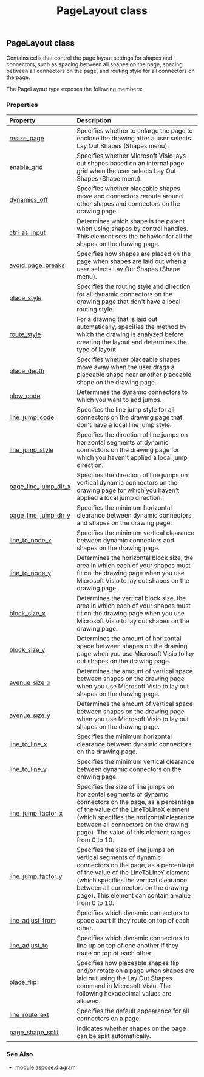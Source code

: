 ﻿---
title: PageLayout class
second_title: Aspose.Diagram for Python via .NET API References
description: 
type: docs
weight: 1530
url: /python-net/aspose.diagram/pagelayout/
is_root: false
---

## PageLayout class

Contains cells that control the page layout settings for shapes and connectors, such as spacing between all shapes on the page, spacing between all connectors on the page, and routing style for all connectors on the page.



The PageLayout type exposes the following members:

### Properties
| Property | Description |
| :- | :- |
| [resize_page](/diagram/python-net/aspose.diagram/pagelayout/resize_page) | Specifies whether to enlarge the page to enclose the drawing after a user selects Lay Out Shapes (Shapes menu). |
| [enable_grid](/diagram/python-net/aspose.diagram/pagelayout/enable_grid) | Specifies whether Microsoft Visio lays out shapes based on an internal page grid when the user selects Lay Out Shapes (Shape menu). |
| [dynamics_off](/diagram/python-net/aspose.diagram/pagelayout/dynamics_off) | Specifies whether placeable shapes move and connectors reroute around other shapes and connectors on the drawing page. |
| [ctrl_as_input](/diagram/python-net/aspose.diagram/pagelayout/ctrl_as_input) | Determines which shape is the parent when using shapes by control handles. This element sets the behavior for all the shapes on the drawing page. |
| [avoid_page_breaks](/diagram/python-net/aspose.diagram/pagelayout/avoid_page_breaks) | Specifies how shapes are placed on the page when shapes are laid out when a user selects Lay Out Shapes (Shape menu). |
| [place_style](/diagram/python-net/aspose.diagram/pagelayout/place_style) | Specifies the routing style and direction for all dynamic connectors on the drawing page that don't have a local routing style. |
| [route_style](/diagram/python-net/aspose.diagram/pagelayout/route_style) | For a drawing that is laid out automatically, specifies the method by which the drawing is analyzed before creating the layout and determines the type of layout. |
| [place_depth](/diagram/python-net/aspose.diagram/pagelayout/place_depth) | Specifies whether placeable shapes move away when the user drags a placeable shape near another placeable shape on the drawing page. |
| [plow_code](/diagram/python-net/aspose.diagram/pagelayout/plow_code) | Determines the dynamic connectors to which you want to add jumps. |
| [line_jump_code](/diagram/python-net/aspose.diagram/pagelayout/line_jump_code) | Specifies the line jump style for all connectors on the drawing page that don't have a local line jump style. |
| [line_jump_style](/diagram/python-net/aspose.diagram/pagelayout/line_jump_style) | Specifies the direction of line jumps on horizontal segments of dynamic connectors on the drawing page for which you haven't applied a local jump direction. |
| [page_line_jump_dir_x](/diagram/python-net/aspose.diagram/pagelayout/page_line_jump_dir_x) | Specifies the direction of line jumps on vertical dynamic connectors on the drawing page for which you haven't applied a local jump direction. |
| [page_line_jump_dir_y](/diagram/python-net/aspose.diagram/pagelayout/page_line_jump_dir_y) | Specifies the minimum horizontal clearance between dynamic connectors and shapes on the drawing page. |
| [line_to_node_x](/diagram/python-net/aspose.diagram/pagelayout/line_to_node_x) | Specifies the minimum vertical clearance between dynamic connectors and shapes on the drawing page. |
| [line_to_node_y](/diagram/python-net/aspose.diagram/pagelayout/line_to_node_y) | Determines the horizontal block size, the area in which each of your shapes must fit on the drawing page when you use Microsoft Visio to lay out shapes on the drawing page. |
| [block_size_x](/diagram/python-net/aspose.diagram/pagelayout/block_size_x) | Determines the vertical block size, the area in which each of your shapes must fit on the drawing page when you use Microsoft Visio to lay out shapes on the drawing page. |
| [block_size_y](/diagram/python-net/aspose.diagram/pagelayout/block_size_y) | Determines the amount of horizontal space between shapes on the drawing page when you use Microsoft Visio to lay out shapes on the drawing page. |
| [avenue_size_x](/diagram/python-net/aspose.diagram/pagelayout/avenue_size_x) | Determines the amount of vertical space between shapes on the drawing page when you use Microsoft Visio to lay out shapes on the drawing page. |
| [avenue_size_y](/diagram/python-net/aspose.diagram/pagelayout/avenue_size_y) | Determines the amount of vertical space between shapes on the drawing page when you use Microsoft Visio to lay out shapes on the drawing page. |
| [line_to_line_x](/diagram/python-net/aspose.diagram/pagelayout/line_to_line_x) | Specifies the minimum horizontal clearance between dynamic connectors on the drawing page. |
| [line_to_line_y](/diagram/python-net/aspose.diagram/pagelayout/line_to_line_y) | Specifies the minimum vertical clearance between dynamic connectors on the drawing page. |
| [line_jump_factor_x](/diagram/python-net/aspose.diagram/pagelayout/line_jump_factor_x) | Specifies the size of line jumps on horizontal segments of dynamic connectors on the page, as a percentage of the value of the LineToLineX element (which specifies the horizontal clearance between all connectors on the drawing page). The value of this element ranges from 0 to 10. |
| [line_jump_factor_y](/diagram/python-net/aspose.diagram/pagelayout/line_jump_factor_y) | Specifies the size of line jumps on vertical segments of dynamic connectors on the page, as a percentage of the value of the LineToLineY element (which specifies the vertical clearance between all connectors on the drawing page). This element can contain a value from 0 to 10. |
| [line_adjust_from](/diagram/python-net/aspose.diagram/pagelayout/line_adjust_from) | Specifies which dynamic connectors to space apart if they route on top of each other. |
| [line_adjust_to](/diagram/python-net/aspose.diagram/pagelayout/line_adjust_to) | Specifies which dynamic connectors to line up on top of one another if they route on top of each other. |
| [place_flip](/diagram/python-net/aspose.diagram/pagelayout/place_flip) | Specifies how placeable shapes flip and/or rotate on a page when shapes are laid out using the Lay Out Shapes command in Microsoft Visio. The following hexadecimal values are allowed. |
| [line_route_ext](/diagram/python-net/aspose.diagram/pagelayout/line_route_ext) | Specifies the default appearance for all connectors on a page. |
| [page_shape_split](/diagram/python-net/aspose.diagram/pagelayout/page_shape_split) | Indicates whether shapes on the page can be split automatically. |


### See Also

* module [aspose.diagram](../)
